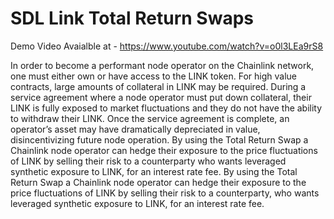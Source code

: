# SDL Link Total Return Swaps

Demo Video Avaialble at - https://www.youtube.com/watch?v=o0l3LEa9rS8

In order to become a performant node operator on the Chainlink network, one must either own or have access to the LINK token. For high value contracts, large amounts of collateral in LINK may be required. During a service agreement where a node operator must put down collateral, their LINK is fully exposed to market fluctuations and they do not have the ability to withdraw their LINK. Once the service agreement is complete, an operator’s asset may have dramatically depreciated in value, disincentivizing future node operation. By using the Total Return Swap a Chainlink node operator can hedge their exposure to the price fluctuations of LINK by selling their risk to a counterparty who wants leveraged synthetic exposure to LINK, for an interest rate fee.
By using the Total Return Swap a Chainlink node operator can hedge their exposure to the price fluctuations of LINK by selling their risk to a counterparty, who wants leveraged synthetic exposure to LINK, for an interest rate fee.
